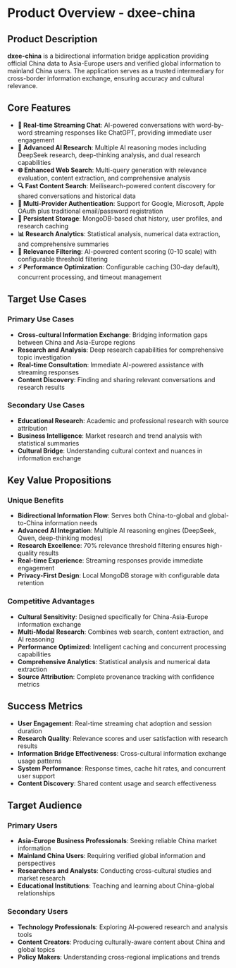 # Product Overview - dxee-china

## Product Description

**dxee-china** is a bidirectional information bridge application providing official China data to Asia-Europe users and verified global information to mainland China users. The application serves as a trusted intermediary for cross-border information exchange, ensuring accuracy and cultural relevance.

## Core Features

- **🔄 Real-time Streaming Chat**: AI-powered conversations with word-by-word streaming responses like ChatGPT, providing immediate user engagement
- **🧠 Advanced AI Research**: Multiple AI reasoning modes including DeepSeek research, deep-thinking analysis, and dual research capabilities
- **🌐 Enhanced Web Search**: Multi-query generation with relevance evaluation, content extraction, and comprehensive analysis
- **🔍 Fast Content Search**: Meilisearch-powered content discovery for shared conversations and historical data
- **🔐 Multi-Provider Authentication**: Support for Google, Microsoft, Apple OAuth plus traditional email/password registration
- **💾 Persistent Storage**: MongoDB-based chat history, user profiles, and research caching
- **📊 Research Analytics**: Statistical analysis, numerical data extraction, and comprehensive summaries
- **🎯 Relevance Filtering**: AI-powered content scoring (0-10 scale) with configurable threshold filtering
- **⚡ Performance Optimization**: Configurable caching (30-day default), concurrent processing, and timeout management

## Target Use Cases

### Primary Use Cases
- **Cross-cultural Information Exchange**: Bridging information gaps between China and Asia-Europe regions
- **Research and Analysis**: Deep research capabilities for comprehensive topic investigation
- **Real-time Consultation**: Immediate AI-powered assistance with streaming responses
- **Content Discovery**: Finding and sharing relevant conversations and research results

### Secondary Use Cases
- **Educational Research**: Academic and professional research with source attribution
- **Business Intelligence**: Market research and trend analysis with statistical summaries
- **Cultural Bridge**: Understanding cultural context and nuances in information exchange

## Key Value Propositions

### Unique Benefits
- **Bidirectional Information Flow**: Serves both China-to-global and global-to-China information needs
- **Advanced AI Integration**: Multiple AI reasoning engines (DeepSeek, Qwen, deep-thinking modes)
- **Research Excellence**: 70% relevance threshold filtering ensures high-quality results
- **Real-time Experience**: Streaming responses provide immediate engagement
- **Privacy-First Design**: Local MongoDB storage with configurable data retention

### Competitive Advantages
- **Cultural Sensitivity**: Designed specifically for China-Asia-Europe information exchange
- **Multi-Modal Research**: Combines web search, content extraction, and AI reasoning
- **Performance Optimized**: Intelligent caching and concurrent processing capabilities
- **Comprehensive Analytics**: Statistical analysis and numerical data extraction
- **Source Attribution**: Complete provenance tracking with confidence metrics

## Success Metrics

- **User Engagement**: Real-time streaming chat adoption and session duration
- **Research Quality**: Relevance scores and user satisfaction with research results
- **Information Bridge Effectiveness**: Cross-cultural information exchange usage patterns
- **System Performance**: Response times, cache hit rates, and concurrent user support
- **Content Discovery**: Shared content usage and search effectiveness

## Target Audience

### Primary Users
- **Asia-Europe Business Professionals**: Seeking reliable China market information
- **Mainland China Users**: Requiring verified global information and perspectives
- **Researchers and Analysts**: Conducting cross-cultural studies and market research
- **Educational Institutions**: Teaching and learning about China-global relationships

### Secondary Users
- **Technology Professionals**: Exploring AI-powered research and analysis tools
- **Content Creators**: Producing culturally-aware content about China and global topics
- **Policy Makers**: Understanding cross-regional implications and trends
